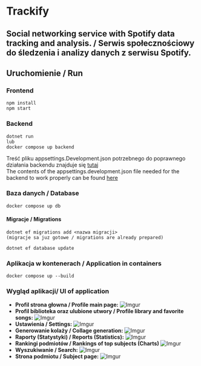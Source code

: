 # Trackify
## Social networking service with Spotify data tracking and analysis. / Serwis społecznościowy do śledzenia i analizy danych z serwisu Spotify.
## Uruchomienie / Run

### Frontend
```
npm install
npm start
```

### Backend
```
dotnet run
lub
docker compose up backend
```
Treść pliku appsettings.Development.json potrzebnego do poprawnego działania backendu znajduje się [tutaj](backend/README.md)<br/>
The contents of the appsettings.development.json file needed for the backend to work properly can be found [here](backend/README.md)

### Baza danych / Database
```
docker compose up db
```
#### Migracje / Migrations
```
dotnet ef migrations add <nazwa migracji>
(migracje sa juz gotowe / migrations are already prepared)

dotnet ef database update
```

### Aplikacja w kontenerach / Application in containers
```
docker compose up --build
```

### Wygląd aplikacji/ UI of application
- **Profil strona głowna / Profile main page:**
![Imgur](https://imgur.com/oHBTsRg.gif)
- **Profil biblioteka oraz ulubione utwory / Profile library and favorite songs:**
![Imgur](https://imgur.com/KYo9XPu.gif)
- **Ustawienia / Settings:**
![Imgur](https://imgur.com/L81MiQQ.gif)
- **Generowanie kolaży / Collage generation:**
![Imgur](https://imgur.com/TNewSU8.gif)
- **Raporty (Statystyki) / Reports (Statistics):**
![Imgur](https://imgur.com/k3J3zNp.gif)
- **Rankingi podmiotów / Rankings of top subjects (Charts)**
![Imgur](https://imgur.com/iOaP9Zf.gif)
- **Wyszukiwanie / Search:**
![Imgur](https://imgur.com/oSlK370.gif)
- **Strona podmiotu / Subject page:**
![Imgur](https://imgur.com/jC0rvB8.gif)



